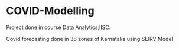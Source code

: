 # COVID-Modelling
Project done in course Data Analytics,IISC.

Covid forecasting done in 38 zones of Karnataka using SEIRV Model
